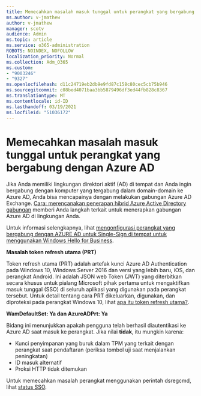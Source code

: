 ```yaml
---
title: Memecahkan masalah masuk tunggal untuk perangkat yang bergabung dengan Azure AD
ms.author: v-jmathew
author: v-jmathew
manager: scotv
audience: Admin
ms.topic: article
ms.service: o365-administration
ROBOTS: NOINDEX, NOFOLLOW
localization_priority: Normal
ms.collection: Adm_O365
ms.custom:
- "9003246"
- "9327"
ms.openlocfilehash: d11c24719eb2db9e9fd87c158c80cec5cb75b946
ms.sourcegitcommit: c08bed4071baa3bb5879496df3ed44fb828c8367
ms.translationtype: MT
ms.contentlocale: id-ID
ms.lasthandoff: 03/19/2021
ms.locfileid: "51036172"
---
```

# <a name="troubleshoot-single-sign-on-for-azure-ad-joined-devices"></a>Memecahkan masalah masuk tunggal untuk perangkat yang bergabung dengan Azure AD

Jika Anda memiliki lingkungan direktori aktif (AD) di tempat dan Anda ingin bergabung dengan komputer yang tergabung dalam domain-domain ke Azure AD, Anda bisa mencapainya dengan melakukan gabungan Azure AD Exchange. [Cara: merencanakan penerapan hibrid Azure Active Directory gabungan](https://docs.microsoft.com/azure/active-directory/devices/hybrid-azuread-join-plan) memberi Anda langkah terkait untuk menerapkan gabungan Azure AD di lingkungan Anda.

Untuk informasi selengkapnya, lihat [mengonfigurasi perangkat yang bergabung dengan AZURE AD untuk Single-Sign di tempat untuk menggunakan Windows Hello for Business](https://docs.microsoft.com/windows/security/identity-protection/hello-for-business/hello-hybrid-aadj-sso-base).

**Masalah token refresh utama (PRT)**

Token refresh utama (PRT) adalah artefak kunci Azure AD Authentication pada Windows 10, Windows Server 2016 dan versi yang lebih baru, iOS, dan perangkat Android. Ini adalah JSON web Token (JWT) yang diterbitkan secara khusus untuk pialang Microsoft pihak pertama untuk mengaktifkan masuk tunggal (SSO) di seluruh aplikasi yang digunakan pada perangkat tersebut. Untuk detail tentang cara PRT dikeluarkan, digunakan, dan diproteksi pada perangkat Windows 10, lihat [apa itu token refresh utama?](https://docs.microsoft.com/azure/active-directory/devices/concept-primary-refresh-token).

**WamDefaultSet: Ya dan AzureADPrt: Ya**

Bidang ini menunjukkan apakah pengguna telah berhasil diautentikasi ke Azure AD saat masuk ke perangkat. Jika nilai **tidak**, itu mungkin karena:

- Kunci penyimpanan yang buruk dalam TPM yang terkait dengan perangkat saat pendaftaran (periksa tombol uji saat menjalankan peningkatan)
- ID masuk alternatif
- Proksi HTTP tidak ditemukan

Untuk memecahkan masalah perangkat menggunakan perintah dsregcmd, lihat [status SSO](https://docs.microsoft.com/azure/active-directory/devices/troubleshoot-device-dsregcmd#sso-state).
